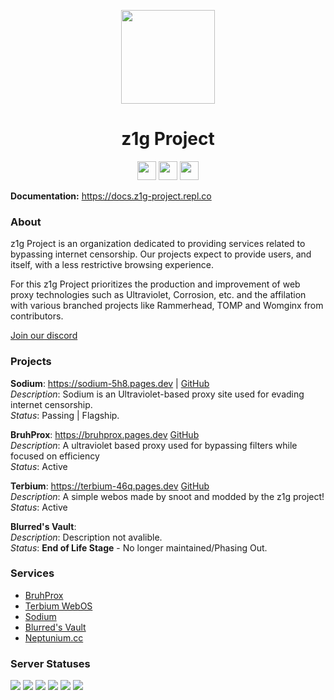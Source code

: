<p align="center">
<kbd>
<img width="150px" src="https://avatars.githubusercontent.com/u/103667677?s=200&v=4">
</kbd>
</p>

<h1 align="center">z1g Project</h1>

<p align="center">
<a href="https://discord.gg/f2Q2qgNNFJ"><img height="30px" src="https://img.shields.io/badge/Discord-7289DA?style=for-the-badge&logo=discord&logoColor=white"><img></a>
<a href="https://twitter.com/z1g-project"><img height="30px" src="https://img.shields.io/badge/Twitter-1DA1F2?style=for-the-badge&logo=twitter&logoColor=white"><img></a>
<a href="https://reddit.com/r/z1g-project"><img height="30px" src="https://img.shields.io/badge/Reddit-FF4500?style=for-the-badge&logo=reddit&logoColor=white"><img></a>
</p>

**Documentation:** https://docs.z1g-project.repl.co

### About
z1g Project is an organization dedicated to providing services related to bypassing internet censorship. Our projects expect to provide users, and itself, with a less restrictive browsing experience. 

For this z1g Project prioritizes the production and improvement of web proxy technologies such as Ultraviolet, Corrosion, etc. and the affilation with various branched projects like Rammerhead, TOMP and Womginx from contributors. 

[Join our discord](https://z1g-project.johnglynn2.repl.co/discord)

### Projects

**Sodium**: https://sodium-5h8.pages.dev | [GitHub](https://github.com/z1g-project/sodium)
<br>
*Description*: Sodium is an Ultraviolet-based proxy site used for evading internet censorship.
<br>
*Status*: Passing | Flagship. 

**BruhProx**: https://bruhprox.pages.dev [GitHub](https://github.com/z1g-project/bruhprox)
<br>
*Description*: A ultraviolet based proxy used for bypassing filters while focused on efficiency
<br>
*Status*: Active 

**Terbium**: https://terbium-46q.pages.dev [GitHub](https://github.com/z1g-project/terbium)
<br>
*Description*: A simple webos made by snoot and modded by the z1g project!
<br>
*Status*: Active

**Blurred's Vault**:
<br>
*Description*: Description not avalible. 
<br>
*Status*: **End of Life Stage** - No longer maintained/Phasing Out.

### Services
- [BruhProx](https://bruhprox.glitch.me)
- [Terbium WebOS](https://terbium-replit.johnglynn2.repl.co)
- [Sodium](https://sodium-5h8.pages.dev)
- [Blurred's Vault](https://blurreds-vault.conceive.repl.co/) 
- [Neptunium.cc](https://neptuniumcc.z1q.repl.co)

### Server Statuses
<img src="https://img.shields.io/website?down_color=red&down_message=Offline%20%28%E2%9A%A0%20Server%20unresponsive%29&label=BruhProx&style=for-the-badge&up_color=green&up_message=Online%20%28Working%29&url=https%3A%2F%2Fbruhprox.pages.dev">
<img src="https://img.shields.io/website?down_color=red&down_message=Offline%20%28%E2%9A%A0%20Server%20unresponsive%29&label=Sodium&style=for-the-badge&up_color=green&up_message=Online%20%28Working%29&url=https%3A%2F%2Fsodium-5h8.pages.dev">
<img src="https://img.shields.io/website?down_color=red&down_message=Offline%20%28%E2%9A%A0%20Server%20unresponsive%29&label=Terbium&style=for-the-badge&up_color=green&up_message=Online%20%28Working%29&url=https%3A%2F%2Fterbium-46q.pages.dev">
<img src="https://img.shields.io/website?down_color=red&down_message=Offline%20%28%E2%9A%A0%20Server%20unresponsive%29&label=Terbium%20%28Replit%29&style=for-the-badge&up_color=green&up_message=Online%20%28Working%29&url=https%3A%2F%2Fterbium-replit.johnglynn2.repl.co">
<img src="https://img.shields.io/website?down_color=red&down_message=Offline%20%28%E2%9A%A0%20Server%20unresponsive%29&label=z1g Project Website&style=for-the-badge&up_color=green&up_message=Online%20%28Working%29&url=https%3A%2F%2Fz1g-project.johnglynn2.repl.co">
<img src="https://img.shields.io/website?down_color=red&down_message=Offline%20%28%E2%9A%A0%20Server%20unresponsive%29&label=z1g%20API%20%26%20Services&style=for-the-badge&up_color=green&up_message=Online%20%28Working%29&url=https%3A%2F%2Fcdn.z1g-project.repl.co">
